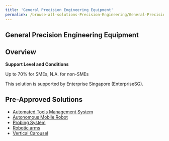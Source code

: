 ```yaml
---
title: 'General Precision Engineering Equipment'
permalink: /browse-all-solutions-Precision-Engineering/General-Precision-Engineering-Equipment
---
```


## General Precision Engineering Equipment
## Overview

**Support Level and Conditions**

Up to 70% for SMEs, N.A. for non-SMEs

This solution is supported by  Enterprise Singapore (EnterpriseSG).

## Pre-Approved Solutions

- <a href='/productivity-solutions-grant/solutionrepo/solution22' target='_blank'>Automated Tools Management System</a><br>
- <a href='/productivity-solutions-grant/solutionrepo/solution25' target='_blank'>Autonomous Mobile Robot</a><br>
- <a href='/productivity-solutions-grant/solutionrepo/solution91' target='_blank'>Probing System</a><br>
- <a href='/productivity-solutions-grant/solutionrepo/solution102' target='_blank'>Robotic arms</a><br>
- <a href='/productivity-solutions-grant/solutionrepo/solution158' target='_blank'>Vertical Carousel</a><br>
